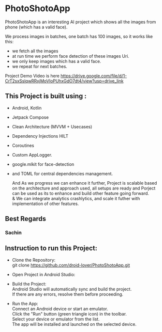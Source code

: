 # PhotoShotoApp
PhotoShotoApp is an interesting AI project which shows all the images from phone (which has a valid face).

We process images in batches, one batch has 100 images, so it works like this:
- we fetch all the images
- at run time we perform face detection of these images Uri.
- we only keep images which has a valid face.
- we repeat for next batches. 

Project Demo Video is here 
https://drive.google.com/file/d/1-CrT2sxSslqwRRxjMoVIoPUhxGdO7dt4/view?usp=drive_link


## This Project is built using :
* Android, Kotlin
* Jetpack Compose
* Clean Architecture (MVVM + Usecases)
* Dependency Injections HILT
* Coroutines
* Custom AppLogger.
* google.mlkit for face-detection
* and TOML for central dependencies management.

  And As we progress we can enhance it further, Project is scalable based on the architecture and approach used,
  all setups are ready and Porject can be used as its to enhance and build other feature going forward.
  <br/>&
  We can integrate analytics crashlytics, and scale it futher with implementation of other features. 





## Best Regards
### Sachin

## Instruction to run this Project:
* Clone the Repository: <br/>
     git clone https://github.com/droid-lover/PhotoShotoApp.git
  
* Open Project in Android Studio: <br/>

* Build the Project:<br/>
     Android Studio will automatically sync and build the project.<br/>
     If there are any errors, resolve them before proceeding.<br/>
     
* Run the App:<br/>
     Connect an Android device or start an emulator.<br/>
     Click the "Run" button (green triangle icon) in the toolbar.<br/>
     Select your device or emulator from the list.<br/>
     The app will be installed and launched on the selected device.<br/>

  



